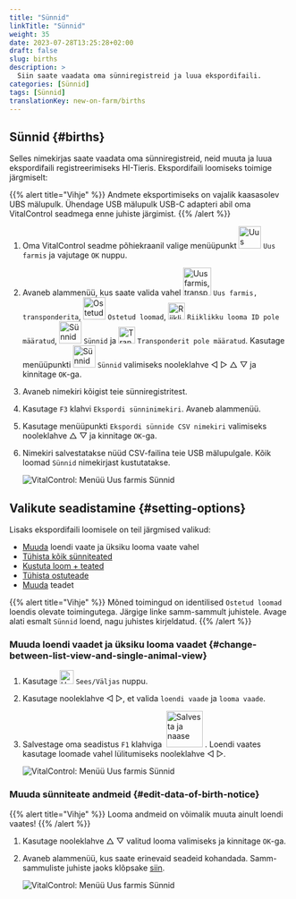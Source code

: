 ```yaml
---
title: "Sünnid"
linkTitle: "Sünnid"
weight: 35
date: 2023-07-28T13:25:28+02:00
draft: false
slug: births
description: >
  Siin saate vaadata oma sünniregistreid ja luua ekspordifaili.
categories: [Sünnid]
tags: [Sünnid]
translationKey: new-on-farm/births
---
```

## Sünnid {#births}
 
Selles nimekirjas saate vaadata oma sünniregistreid, neid muuta ja luua ekspordifaili registreerimiseks HI-Tieris. Ekspordifaili loomiseks toimige järgmiselt:

{{% alert title="Vihje" %}}
Andmete eksportimiseks on vajalik kaasasolev UBS mälupulk. Ühendage USB mälupulk USB-C adapteri abil oma VitalControl seadmega enne juhiste järgimist.
{{% /alert %}}

1. Oma VitalControl seadme põhiekraanil valige menüüpunkt <img src="/icons/main/new-on-farm.svg" width="40" align="bottom" alt="Uus farmis" /> `Uus farmis` ja vajutage `OK` nuppu.

2. Avaneb alammenüü, kus saate valida vahel <img src="/icons/registration/new-on-farm-no-transponder.svg" width="50" align="bottom" alt="Uus farmis, transponderita" /> `Uus farmis, transponderita`, <img src="/icons/main/new-on-farm.svg" width="40" align="bottom" alt="Ostetud loomad" /> `Ostetud loomad`, <img src="/icons/registration/no-eartag-number.svg" width="30" align="bottom" alt="Riiklikku looma ID pole" /> `Riiklikku looma ID pole määratud`, <img src="/icons/main/births.svg" width="40" align="bottom" alt="Sünnid" /> `Sünnid` ja <img src="/icons/registration/no-transponder.svg" width="30" align="bottom" alt="Transponderit pole määratud" /> `Transponderit pole määratud`. Kasutage menüüpunkti <img src="/icons/main/births.svg" width="40" align="bottom" alt="Sünnid" /> `Sünnid` valimiseks nooleklahve ◁ ▷ △ ▽ ja kinnitage `OK`-ga.

3. Avaneb nimekiri kõigist teie sünniregistritest.

4. Kasutage `F3` klahvi `Ekspordi sünninimekiri`. Avaneb alammenüü.

5. Kasutage menüüpunkti `Ekspordi sünnide CSV nimekiri` valimiseks nooleklahve △ ▽ ja kinnitage `OK`-ga.

6. Nimekiri salvestatakse nüüd CSV-failina teie USB mälupulgale. Kõik loomad `Sünnid` nimekirjast kustutatakse.

    ![VitalControl: Menüü Uus farmis Sünnid](../images/births.png "Sünnid")

## Valikute seadistamine {#setting-options}

Lisaks ekspordifaili loomisele on teil järgmised valikud:

- [Muuda](#change-between-list-view-and-single-animal-view) loendi vaate ja üksiku looma vaate vahel
- [Tühista kõik sünniteated](../purchased-animals/#clear-all-purchase-notices)
- [Kustuta loom + teated](../purchased-animals/#delete-animal--purchase-notice)
- [Tühista ostuteade](../purchased-animals/#clear-notice-of-purchase)
- [Muuda](#edit-data-of-birth-notice) teadet

{{% alert title="Vihje" %}}
Mõned toimingud on identilised `Ostetud loomad` loendis olevate toimingutega. Järgige linke samm-sammult juhistele. Avage alati esmalt `Sünnid` loend, nagu juhistes kirjeldatud.
{{% /alert %}}

### Muuda loendi vaadet ja üksiku looma vaadet {#change-between-list-view-and-single-animal-view}

1. Kasutage <img src="/icons/gear.svg" width="25" align="bottom" alt="Hammasratas" /> `Sees/Väljas` nuppu.

2. Kasutage nooleklahve ◁ ▷, et valida `loendi vaade` ja `looma vaade`.

3. Salvestage oma seadistus `F1` klahviga &nbsp;<img src="/icons/footer/save_exit.svg" width="65" align="bottom" alt="Salvesta ja naase" />&nbsp;. Loendi vaates kasutage loomade vahel lülitumiseks nooleklahve ◁ ▷.

    ![VitalControl: Menüü Uus farmis Sünnid](../images/change.png "Muuda loendi vaadet ja üksiku looma vaadet")

### Muuda sünniteate andmeid {#edit-data-of-birth-notice}

{{% alert title="Vihje" %}}
Looma andmeid on võimalik muuta ainult loendi vaates!
{{% /alert %}}

1. Kasutage nooleklahve △ ▽ valitud looma valimiseks ja kinnitage `OK`-ga.

2. Avaneb alammenüü, kus saate erinevaid seadeid kohandada. Samm-sammuliste juhiste jaoks klõpsake [siin](/et/docs/new/calving/#register-a-calving).

    ![VitalControl: Menüü Uus farmis Sünnid](../images/edit2.png "Muuda sünniteadet")

